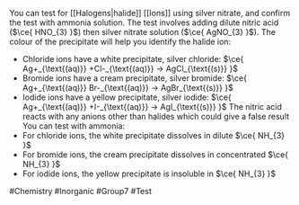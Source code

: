 You can test for [[Halogens|halide]] [[Ions]] using silver nitrate, and confirm the test with ammonia solution. The test involves adding dilute nitric acid ($\ce{ HNO_{3} }$) then silver nitrate solution ($\ce{ AgNO_{3} }$). The colour of the precipitate will help you identify the halide ion:
- Chloride ions have a white precipitate, silver chloride: $\ce{ Ag+_{\text{(aq)}} +Cl-_{\text{(aq)}} -> AgCl_{\text{(s)}} }$
- Bromide ions have a cream precipitate, silver bromide: $\ce{ Ag+_{\text{(aq)}} Br-_{\text{(aq)}} -> AgBr_{\text{(s)}} }$
- Iodide ions have a yellow precipitate, silver iodide: $\ce{ Ag+_{\text{(aq)}} +I-_{\text{(aq)}} -> AgI_{\text{(s)}} }$
The nitric acid reacts with any anions other than halides which could give a false result
You can test with ammonia:
- For chloride ions, the white precipitate dissolves in dilute $\ce{ NH_{3} }$
- For bromide ions, the cream precipitate dissolves in concentrated $\ce{ NH_{3} }$
- For iodide ions, the yellow precipitate is insoluble in $\ce{ NH_{3} }$

#Chemistry #Inorganic #Group7 #Test 